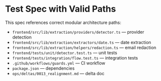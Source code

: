 # Test Spec with Valid Paths

This spec references correct modular architecture paths:

- `frontend/src/lib/extraction/providers/detector.ts` — provider detection
- `frontend/src/lib/extraction/extractors/date.ts` — date extraction
- `frontend/src/lib/extraction/helpers/redaction.ts` — email redaction
- `frontend/tests/unit/detector.test.ts` — unit tests
- `frontend/tests/integration/flow.test.ts` — integration tests
- `.github/workflows/guards.yml` — CI workflow
- `package.json` — dependencies
- `ops/deltas/0013_realignment.md` — delta doc
